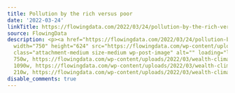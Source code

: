 ```yaml
---
title: Pollution by the rich versus poor
date: '2022-03-24'
linkTitle: https://flowingdata.com/2022/03/24/pollution-by-the-rich-versus-poor/
source: FlowingData
description: <p><a href="https://flowingdata.com/2022/03/24/pollution-by-the-rich-versus-poor/"><img
  width="750" height="624" src="https://flowingdata.com/wp-content/uploads/2022/03/wealth-climate-750x624.png"
  class="attachment-medium size-medium wp-post-image" alt="" loading="lazy" srcset="https://flowingdata.com/wp-content/uploads/2022/03/wealth-climate-750x624.png
  750w, https://flowingdata.com/wp-content/uploads/2022/03/wealth-climate-1090x907.png
  1090w, https://flowingdata.com/wp-content/uploads/2022/03/wealth-climate-210x175.png
  210w, https://flowingdata.com/wp-content/uploads/2022/03/wealth-climate-7 ...
disable_comments: true
---
```

<p><a href="https://flowingdata.com/2022/03/24/pollution-by-the-rich-versus-poor/"><img width="750" height="624" src="https://flowingdata.com/wp-content/uploads/2022/03/wealth-climate-750x624.png" class="attachment-medium size-medium wp-post-image" alt="" loading="lazy" srcset="https://flowingdata.com/wp-content/uploads/2022/03/wealth-climate-750x624.png 750w, https://flowingdata.com/wp-content/uploads/2022/03/wealth-climate-1090x907.png 1090w, https://flowingdata.com/wp-content/uploads/2022/03/wealth-climate-210x175.png 210w, https://flowingdata.com/wp-content/uploads/2022/03/wealth-climate-7 ...